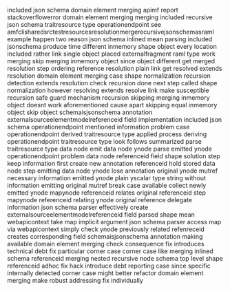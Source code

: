included json schema domain element merging apimf report stackoverflowerror domain element merging merging included recursive json schema traitresource type operationendpoint see amfclisharedsrctestresourcesresolutionmergerecursivejsonschemasraml example happen two reason json schema inlined mean parsing included jsonschema produce time different inmemory shape object every location included rather link single object placed externalfragment raml type work merging skip merging inmemory object since object different get merged resolution step ordering reference resolution plain link get resolved extends resolution domain element merging case shape normalization recursion detection extends resolution check recursion done next step called shape normalization however resolving extends resolve link make susceptible recursion safe guard mechanism recursion skipping merging inmemory object doesnt work aforementioned cause apart skipping equal inmemory object skip object schemaisjsonschema annotation externalsourceelementmodelreferenceid field implementation included json schema operationendpoint mentioned information problem case operationendpoint derived traitresource type applied process deriving operationendpoint traitresource type look follows summarized parse traitresource type data node emit data node ynode parse emitted ynode operationendpoint problem data node referenceid field shape solution step keep information first create new annotation referenceid hold stored data node step emitting data node ynode lose annotation original ynode mutref necessary information emitted ynode plain yscalar type string without information emitting original mutref break case available collect newly emitted ynode mapynode referenceid relates original referenceid step mapynode referenceid relating ynode original reference delegate information json schema parser effectively create externalsourceelementmodelreferenceid field parsed shape mean webapicontext take map implicit argument json schema parser access map via webapicontext simply check ynode previously related refenreceid creates corresponding field schemaisjsonschema annotation making available domain element merging check consequence fix introduces technical debt fix particular corner case corner case like merging inlined schema referenceid merging nested recursive node schema top level shape referenceid adhoc fix hack introduce debt reporting case since specific internally detected corner case might better refactor domain element merging make robust addressing fix individually